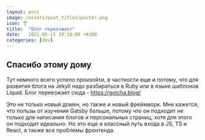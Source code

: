```yaml
---
layout: post
image: /assets/post_titles/poster.png
icon: 🍸
title:  "Блог переезжает"
date:   2021-06-11 19:30:00 +0300
categories: [dev]
---
```


## Спасибо этому дому

Тут немного всего успело произойти, в частности еще и потому, что для развития блога на Jekyll надо разбираться в Ruby или в языке шаблонов Liquid.
Блог переезжает сюда - https://gotcha.blog/

Это не только новый домен, но также и новый фреймворк. Мне кажется, что пользы от изучения Gatsby больше, потому что он подходит не только для написания блогов и персональных страниц, хотя для этого он подходит идеально. Но это еще и классный путь входа в JS, TS и React, а также все проблемы фронтенда.
